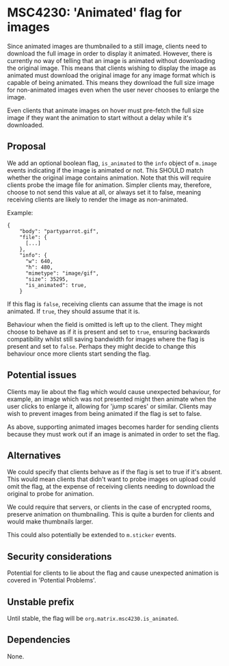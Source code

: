# MSC4230: 'Animated' flag for images

Since animated images are thumbnailed to a still image, clients need to download the full
image in order to display it animated. However, there is currently no way of telling that
an image is animated without downloading the original image. This means that clients wishing
to display the image as animated must download the original image for any image format which
is capable of being animated. This means they download the full size image for non-animated
images even when the user never chooses to enlarge the image.

Even clients that animate images on hover must pre-fetch the full size image if they want the
animation to start without a delay while it's downloaded.

## Proposal

We add an optional boolean flag, `is_animated` to the `info` object of `m.image` events indicating if
the image is animated or not. This SHOULD match whether the original image contains animation. Note
that this will require clients probe the image file for animation. Simpler clients may, therefore,
choose to not send this value at all, or always set it to false, meaning receiving clients are
likely to render the image as non-animated.

Example:

```json5
{
    "body": "partyparrot.gif",
    "file": {
      [...]
    },
    "info": {
      "w": 640,
      "h": 480,
      "mimetype": "image/gif",
      "size": 35295,
      "is_animated": true,
    }
```

If this flag is `false`, receiving clients can assume that the image is not animated. If `true`, they should
assume that it is.

Behaviour when the field is omitted is left up to the client. They might choose to behave as if it is present
and set to `true`, ensuring backwards compatibility whilst still saving bandwidth for images where the flag
is present and set to `false`. Perhaps they might decide to change this behaviour once more clients start
sending the flag.

## Potential issues

Clients may lie about the flag which would cause unexpected behaviour, for example, an image which
was not presented might then animate when the user clicks to enlarge it, allowing for 'jump scares'
or similar. Clients may wish to prevent images from being animated if the flag is set to false.

As above, supporting animated images becomes harder for sending clients because they must work out if
an image is animated in order to set the flag.

## Alternatives

We could specify that clients behave as if the flag is set to true if it's absent. This would mean
clients that didn't want to probe images on upload could omit the flag, at the expense of receiving
clients needing to download the original to probe for animation.

We could require that servers, or clients in the case of encrypted rooms, preserve animation on
thumbnailing. This is quite a burden for clients and would make thumbnails larger.

This could also potentially be extended to `m.sticker` events.

## Security considerations

Potential for clients to lie about the flag and cause unexpected animation is covered in 'Potential
Problems'.

## Unstable prefix

Until stable, the flag will be `org.matrix.msc4230.is_animated`.

## Dependencies

None.
